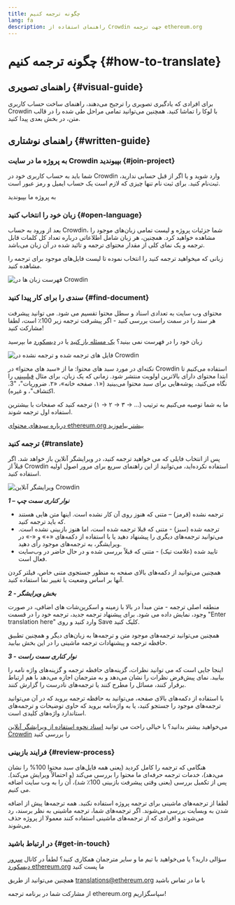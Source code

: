 ```yaml
---
title: چگونه ترجمه کنیم
lang: fa
description: راهنمای استفاده از Crowdin جهت ترجمه‌ ethereum.org
---
```


# چگونه ترجمه کنیم {#how-to-translate}

## راهنمای تصویری {#visual-guide}

برای افرادی که یادگیری تصویری را ترجیح می‌دهند، راهنمای ساخت حساب کاربری Crowdin با لوکا را تماشا کنید. همچنین می‌توانید تمامی مراحل طی شده را در قالب متن، در بخش بعدی پیدا کنید.

<YouTube id="Ii7bYhanLs4" />

## راهنمای نوشتاری {#written-guide}

### به پروژه‌ ما در سایت Crowdin بپیوندید {#join-project}

شما باید به حساب کاربری خود در Crowdin وارد شوید و یا اگر از قبل حسابی ندارید، ثبت‌نام کنید. برای ثبت نام تنها چیزی که لازم است یک حساب ایمیل و رمز عبور است.

<ButtonLink href="https://crowdin.com/project/ethereum-org/">
  به پروژه ما بپیوندید
</ButtonLink>

### زبان خود را انتخاب کنید {#open-language}

بعد از ورود به حساب Crowdin، شما جزئیات پروژه و لیست تمامی زبان‌های موجود را مشاهده خواهید کرد. همچنین، هر زبان شامل اطلاعاتی درباره تعداد کل کلمات قابل ترجمه و یک نمای کلی از مقدار محتوای ترجمه و تائید شده در آن زبان می‌باشد.

زبانی که میخواهید ترجمه کنید را انتخاب نموده تا لیست فایل‌های موجود برای ترجمه را مشاهده کنید.

![فهرست زبان ها در Crowdin](./list-of-languages.png)

### سندی را برای کار پیدا کنید {#find-document}

محتوای وب سایت به تعدادی اسناد و سطل محتوا تقسیم می شود. می توانید پیشرفت هر سند را در سمت راست بررسی کنید - اگر پیشرفت ترجمه زیر 100٪ است، لطفا مشارکت کنید!

زبان خود را در فهرست نمی بینید؟ [یک مسئله باز کنید](https://github.com/ethereum/ethereum-org-website/issues/new/choose) یا در [دیسکورد](https://discord.gg/ethereum-org) ما بپرسید

![فایل های ترجمه شده و ترجمه نشده در Crowdin](./crowdin-files.png)

نکته‌ای در مورد سبد های محتوا: ما از «سبد های محتوا» در Crowdin استفاده می‌کنیم تا ابتدا محتوای دارای بالاترین اولویت منتشر شود. زمانی که یک زبان، برای مثال [فیلیپینی](https://crowdin.com/project/ethereum-org/fil#) را نگاه می‌کنید، پوشه‌هایی برای سبد محتوا می‌بینید («۱. صفحه‌ خانه»، «۲. ضروریات"، "3. اکتشاف"، و غیره).

ما به شما توصیه می‌کنیم به ترتیب (... → ۳ → ۲ → ۱) ترجمه کنید که صفحات با بیشترین استفاده اول ترجمه شوند.

[درباره سبدهای محتوای ethereum.org بیشتر بیاموزید](/contributing/translation-program/content-buckets/)

### ترجمه کنید {#translate}

پس از انتخاب فایلی که می خواهید ترجمه کنید، در ویرایشگر آنلاین باز خواهد شد. اگر قبلاً از Crowdin استفاده نکرده‌اید، می‌توانید از این راهنمای سریع برای مرور اصول اولیه استفاده کنید.

![ویرایشگر آنلاین Crowdin](./online-editor.png)

**_1 – نوار کناری سمت چپ_**

- ترجمه نشده (قرمز) – متنی که هنوز روی آن کار نشده است. اینها متن هایی هستند که باید ترجمه کنید.
- ترجمه شده (سبز) - متنی که قبلا ترجمه شده است، اما هنوز بازبینی نشده است. می‌توانید ترجمه‌های دیگری را پیشنهاد دهید یا با استفاده از دکمه‌های «+» و «-» در ویرایشگر، به ترجمه‌های موجود رأی دهید.
- تایید شده (علامت تیک) - متنی که قبلاً بررسی شده و در حال حاضر در وب‌سایت فعال است.

همچنین می‌توانید از دکمه‌های بالای صفحه به منظور جستجوی متنی خاص، فیلتر کردن آنها بر اساس وضعیت یا تغییر نما استفاده کنید.

**_2 - بخش ویرایشگر_**

منطقه اصلی ترجمه - متن مبدأ در بالا با زمینه و اسکرین‌شات های اضافی، در صورت وجود، نمایش داده می شود. برای پیشنهاد ترجمه جدید، ترجمه خود را در قسمت "Enter translation here" وارد کنید و روی Save کلیک کنید.

همچنین می‌توانید ترجمه‌های موجود متن و ترجمه‌ها به زبان‌های دیگر و همچنین تطبیق حافظه ترجمه و پیشنهادات ترجمه ماشینی را در این بخش بیابید.

**_3 - نوار کناری سمت راست_**

اینجا جایی است که می توانید نظرات، گزینه‌های حافظه ترجمه و گزینه‌های واژه نامه را بیابید. نمای پیش‌فرض نظرات را نشان می‌دهد و به مترجمان اجازه می‌دهد با هم ارتباط برقرار کنند، مسائل را مطرح کنند یا ترجمه‌های نادرست را گزارش کنند.

با استفاده از دکمه‌های بالای صفحه، می‌توانید به حافظه ترجمه بروید که در آن می‌توانید ترجمه‌های موجود را جستجو کنید، یا به واژه‌نامه بروید که حاوی توضیحات و ترجمه‌های استاندارد واژه‌های کلیدی است.

می‌خواهید بیشتر بدانید؟ با خیالی راحت می توانید [اسناد نحوه استفاده از ویرایشگر آنلاین Crowdin](https://support.crowdin.com/online-editor/) را بررسی کنید

### فرایند بازبینی {#review-process}

هنگامی که ترجمه را کامل کردید (یعنی همه فایل‌های سبد محتوا 100% را نشان می‌دهد)، خدمات ترجمه حرفه‌ای ما محتوا را بررسی می‌کند (و احتمالاً ویرایش می‌کند). پس از تکمیل بررسی (یعنی وقتی پیشرفت بازبینی 100٪ شد)، آن را به وب سایت اضافه می کنیم.

<InfoBanner shouldCenter emoji=":warning:">
  لطفا از ترجمه‌های ماشینی برای ترجمه‌ پروژه استفاده نکنید. همه‌ ترجمه‌ها پیش از اضافه شدن به وبسایت بررسی می‌شوند. اگر ترجمه‌های شما، ترجمه‌ ماشینی به نظر برسند، رد می‌شوند و افرادی که از ترجمه‌های ماشینی استفاده کنند معمولا از پروژه حذف می‌شوند.
</InfoBanner>

### در ارتباط باشید {#get-in-touch}

سؤالی دارید؟ یا می‌خواهید با تیم ما و سایر مترجمان همکاری کنید؟ لطفاً در کانال [سرور دیسکورد ethereum.org](https://discord.gg/ethereum-org) ما پست کنید

همچنین می‌توانید از طریق translations@ethereum.org با ما در تماس باشید

از مشارکت شما در برنامه ترجمه ethereum.org سپاسگزاریم!
